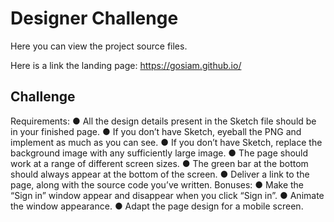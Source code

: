 # Designer Challenge

Here you can view the project source files.

Here is a link the landing page: 
https://gosiam.github.io/


## Challenge

Requirements:
● All the design details present in the Sketch file should be in your finished page.
● If you don’t have Sketch, eyeball the PNG and implement as much as you can see.
● If you don’t have Sketch, replace the background image with any sufficiently large
image.
● The page should work at a range of different screen sizes.
● The green bar at the bottom should always appear at the bottom of the screen.
● Deliver a link to the page, along with the source code you’ve written.
Bonuses:
● Make the “Sign in” window appear and disappear when you click “Sign in”.
● Animate the window appearance.
● Adapt the page design for a mobile screen.